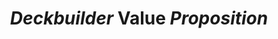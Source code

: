---
layout: Three Columns With Titles
title: "***Deckbuilder*** **Value** *Proposition*"
title_col1: "**Efficiency**"
content_col1: |
  • ***85%*** time savings
  • *Automated* content processing
  • ___Instant___ layout optimization
title_col2: "**Quality**"
content_col2: |
  • **Professional** formatting
  • ***Consistent*** branding
  • ___Error-free___ output
title_col3: "**Scalability**"
content_col3: |
  • *Enterprise-grade* performance
  • **Team** collaboration
  • ***Unlimited*** presentations
---